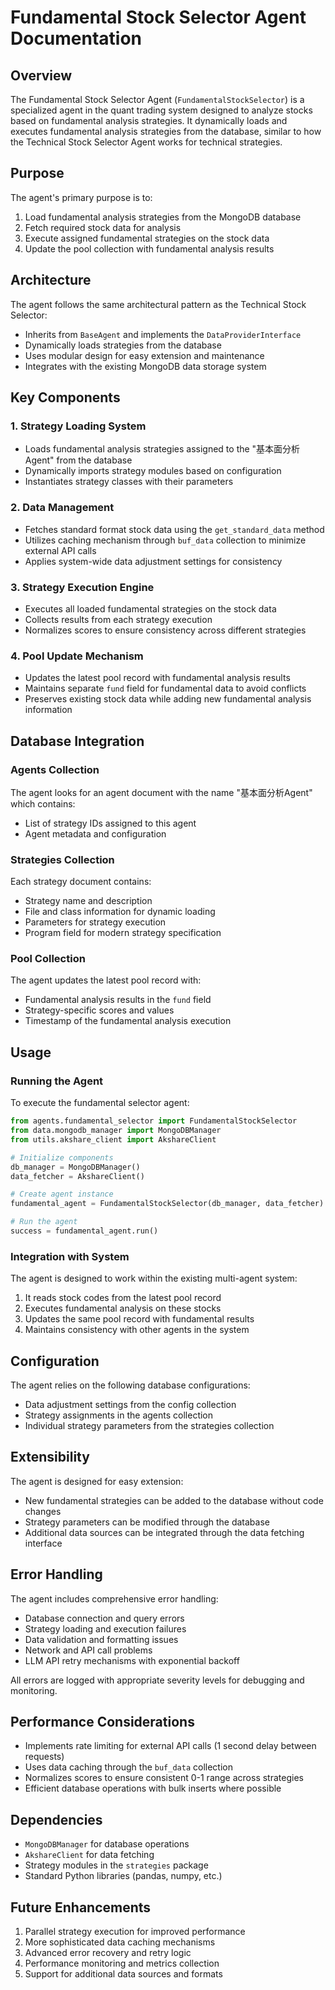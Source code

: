# Fundamental Stock Selector Agent Documentation

## Overview

The Fundamental Stock Selector Agent (`FundamentalStockSelector`) is a specialized agent in the quant trading system designed to analyze stocks based on fundamental analysis strategies. It dynamically loads and executes fundamental analysis strategies from the database, similar to how the Technical Stock Selector Agent works for technical strategies.

## Purpose

The agent's primary purpose is to:
1. Load fundamental analysis strategies from the MongoDB database
2. Fetch required stock data for analysis
3. Execute assigned fundamental strategies on the stock data
4. Update the pool collection with fundamental analysis results

## Architecture

The agent follows the same architectural pattern as the Technical Stock Selector:
- Inherits from `BaseAgent` and implements the `DataProviderInterface`
- Dynamically loads strategies from the database
- Uses modular design for easy extension and maintenance
- Integrates with the existing MongoDB data storage system

## Key Components

### 1. Strategy Loading System
- Loads fundamental analysis strategies assigned to the "基本面分析Agent" from the database
- Dynamically imports strategy modules based on configuration
- Instantiates strategy classes with their parameters

### 2. Data Management
- Fetches standard format stock data using the `get_standard_data` method
- Utilizes caching mechanism through `buf_data` collection to minimize external API calls
- Applies system-wide data adjustment settings for consistency

### 3. Strategy Execution Engine
- Executes all loaded fundamental strategies on the stock data
- Collects results from each strategy execution
- Normalizes scores to ensure consistency across different strategies

### 4. Pool Update Mechanism
- Updates the latest pool record with fundamental analysis results
- Maintains separate `fund` field for fundamental data to avoid conflicts
- Preserves existing stock data while adding new fundamental analysis information

## Database Integration

### Agents Collection
The agent looks for an agent document with the name "基本面分析Agent" which contains:
- List of strategy IDs assigned to this agent
- Agent metadata and configuration

### Strategies Collection
Each strategy document contains:
- Strategy name and description
- File and class information for dynamic loading
- Parameters for strategy execution
- Program field for modern strategy specification

### Pool Collection
The agent updates the latest pool record with:
- Fundamental analysis results in the `fund` field
- Strategy-specific scores and values
- Timestamp of the fundamental analysis execution

## Usage

### Running the Agent
To execute the fundamental selector agent:

```python
from agents.fundamental_selector import FundamentalStockSelector
from data.mongodb_manager import MongoDBManager
from utils.akshare_client import AkshareClient

# Initialize components
db_manager = MongoDBManager()
data_fetcher = AkshareClient()

# Create agent instance
fundamental_agent = FundamentalStockSelector(db_manager, data_fetcher)

# Run the agent
success = fundamental_agent.run()
```

### Integration with System
The agent is designed to work within the existing multi-agent system:
1. It reads stock codes from the latest pool record
2. Executes fundamental analysis on these stocks
3. Updates the same pool record with fundamental results
4. Maintains consistency with other agents in the system

## Configuration

The agent relies on the following database configurations:
- Data adjustment settings from the config collection
- Strategy assignments in the agents collection
- Individual strategy parameters from the strategies collection

## Extensibility

The agent is designed for easy extension:
- New fundamental strategies can be added to the database without code changes
- Strategy parameters can be modified through the database
- Additional data sources can be integrated through the data fetching interface

## Error Handling

The agent includes comprehensive error handling:
- Database connection and query errors
- Strategy loading and execution failures
- Data validation and formatting issues
- Network and API call problems
- LLM API retry mechanisms with exponential backoff

All errors are logged with appropriate severity levels for debugging and monitoring.

## Performance Considerations

- Implements rate limiting for external API calls (1 second delay between requests)
- Uses data caching through the `buf_data` collection
- Normalizes scores to ensure consistent 0-1 range across strategies
- Efficient database operations with bulk inserts where possible

## Dependencies

- `MongoDBManager` for database operations
- `AkshareClient` for data fetching
- Strategy modules in the `strategies` package
- Standard Python libraries (pandas, numpy, etc.)

## Future Enhancements

1. Parallel strategy execution for improved performance
2. More sophisticated data caching mechanisms
3. Advanced error recovery and retry logic
4. Performance monitoring and metrics collection
5. Support for additional data sources and formats

